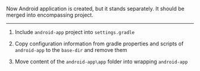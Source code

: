 Now Android application is created, but it stands separately. It should be merged into encompassing project.

---

1. Include `android-app` project into `settings.gradle`

2. Copy configuration information from gradle properties and scripts of `android-app` to the `base-dir` and remove them
   
3. Move content of the `android-app\app` folder into wrapping `android-app`
